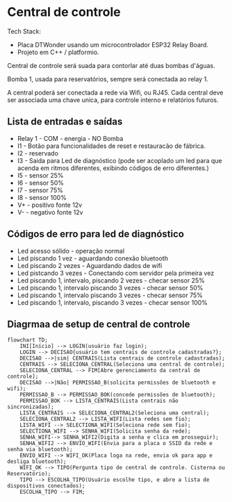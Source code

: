 # Central de controle

Tech Stack:

- Placa DTWonder usando um microcontrolador ESP32 Relay Board.
- Projeto em C++ / platformio.

Central de controle será suada para contorlar até duas bombas d'águas.


Bomba 1, usada para reservatórios, sempre será conectada ao relay 1.

A central poderá ser conectada a rede via Wifi, ou RJ45.
Cada central deve ser associada uma chave unica, para controle interno e relatórios futuros.

## Lista de entradas e saídas

* Relay 1 - COM - energia - NO Bomba
* I1 - Botão para funcionalidades de reset e restauracão de fábrica.
* I2 - reservado
* I3 - Saida para Led de diagnóstico (pode ser acoplado um led para que acenda em ritmos diferentes, exibindo  códigos de erro diferentes.)
* I5 - sensor 25%
* I6 - sensor 50%
* I7 - sensor 75%
* I8 - sensor 100%
* V+ - positivo fonte 12v
* V- - negativo fonte 12v

## Códigos de erro para led de diagnóstico

* Led acesso sólido - operação normal
* Led piscando 1 vez - aguardando conexão bluetooth
* Led piscando 2 vezes - Aguardando dados de wifi
* Led pistcando 3 vezes - Conectando com servidor pela primeira vez
* Led piscando 1, intervalo, piscando 2 vezes - checar sensor 25%
* Led piscando 1, intervalo piscando 3 vezes - checar sensor 50%
* Led piscando 1, intervalo piscando 3 vezes - checar sensor 75%
* Led piscando 1, intervalo, piscando 3 vezes - checar sensor 100%

## Diagrmaa de setup de central de controle

```mermaid
flowchart TD;
    INI[Início] --> LOGIN(usuário faz login);
    LOGIN --> DECISAO{usuário tem centrais de controle cadastradas?};
    DECISAO -->|sim| CENTRAIS(Lista centrais de controle cadastradas);
    CENTRAIS --> SELECIONA_CENTRAL(Seleciona uma central de controle);
    SELECIONA_CENTRAL --> FIM[Abre gerenciamento da central de controle];
    DECISAO -->|Não| PERMISSAO_B(solicita permissões de bluetooth e wifi);
    PERMISSAO_B --> PERMISSAO_BOK(concede permissões de bluetooth);
    PERMISSAO_BOK --> LISTA_CENTRAIS(Lista centrais não sincronizadas);
    LISTA_CENTRAIS --> SELECIONA_CENTRAL2(Seleciona uma central);
    SELECIONA_CENTRAL2 --> LISTA_WIFI(Lista redes sem fio);
    LISTA_WIFI --> SELECTIONA_WIFI(Seleciona rede sem fio);
    SELECTIONA_WIFI --> SENHA_WIFI(Solicita senha da rede);
    SENHA_WIFI--> SENHA_WIFI2(Digita a senha e clica em prosseguir);
    SENHA_WIFI2 --> ENVIO_WIFI(Envia para a placa o SSID da rede e senha via bluetooth);
    ENVIO_WIFI --> WIFI_OK(Placa loga na rede, envia ok para app e desliga bluetooth);
    WIFI_OK --> TIPO(Pergunta tipo de central de controle. Cisterna ou Reservatório);
    TIPO --> ESCOLHA_TIPO(Usuário escolhe tipo, e abre a lista de dispositivos conectados);
    ESCOLHA_TIPO --> FIM;

```
